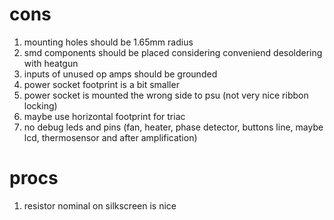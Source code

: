 # cons

1. mounting holes should be 1.65mm radius
2. smd components should be placed considering conveniend desoldering with heatgun
3. inputs of unused op amps should be grounded
4. power socket footprint is a bit smaller
5. power socket is mounted the wrong side to psu (not very nice ribbon locking)
6. maybe use horizontal footprint for triac
7. no debug leds and pins (fan, heater, phase detector, buttons line, maybe lcd, thermosensor and after amplification)

# procs

1. resistor nominal on silkscreen is nice
